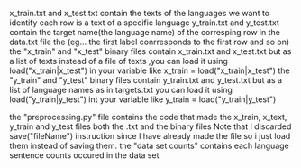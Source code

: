 x_train.txt and x_test.txt contain the texts of the languages we want to identify each row is a text of a specific language
y_train.txt and y_test.txt contain the target name(the language name) of the corresping row in the data.txt file the (eg... the first label conrresponds to the first row and so on)
the "x_train" and "x_test" binary files contain x_train.txt and x_test.txt but as a list of texts instead of a file of texts ,you can load it using load("x_train|x_test") in your variable like x_train = load("x_train|x_test")
the "y_train" and "y_test" binary files contain y_train.txt and y_test.txt but as a list of language names as in targets.txt you can load it using load("y_train|y_test") int your variable like y_train = load("y_train|y_test")

the "preprocessing.py" file contains the code that made the x_train, x_text, y_train and y_test files both the .txt and the binary files
Note that I discarded save("fileName") instruction since I have already made the file so i just load them instead of saving them.
the "data set counts" contains each language sentence counts occured in the data set

